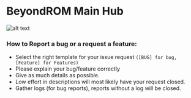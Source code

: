 # BeyondROM Main Hub

![alt text](https://i.imgur.com/cSSKUQo_d.webp?maxwidth=640&shape=thumb&fidelity=medium)

### How to Report a bug or a request a feature:

* Select the right template for your issue request `([BUG] for bug, [Feature] for Features)`
* Please explain your bug/feature correctly
* Give as much details as possible.
* Low effort in descriptions will most likely have your request closed.
* Gather logs (for bug reports), reports without a log will be closed.
